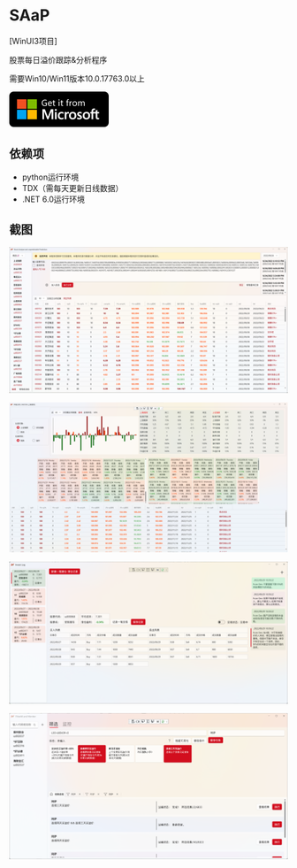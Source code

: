# SAaP

[WinUI3项目]

股票每日溢价跟踪&分析程序

需要Win10/Win11版本10.0.17763.0以上

[![从Windows Store安装](/Assets/msstore.svg)](https://www.microsoft.com/store/apps/9P9PVZS13C97)

## 依赖项

- python运行环境
- TDX（需每天更新日线数据）
- .NET 6.0运行环境

## 截图

![屏幕截图](/Assets/overview.png)

![详细](/Assets/detail.png)

![LOG](/Assets/log.png)

![Filter](/Assets/filter.png)
